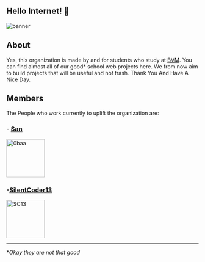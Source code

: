 ## Hello Internet! 👋<br>

![banner](https://cdn.jsdelivr.net/gh/globezens/.github@main/profile/banner.png)

## About
Yes, this organization is made by and for students who study at [BVM](http://www.bvmglobal.org/index.aspx). You can find almost all of our good* school web projects here. We from now aim to build projects that will be useful and not trash. Thank You And Have A Nice Day. 

## Members

The People who work currently to uplift the organization are:

### - [San](https://github.com/0baa)<br/>
<img src="https://avatars.githubusercontent.com/u/71178439?v=4" alt="0baa" width="100px" height="100px"> 

### -[SilentCoder13](https://github.com/SilentCoder13)
<img src="https://avatars.githubusercontent.com/u/83856111?v=4" alt="SC13" width="100px" height="100px"> 

<hr>

**Okay they are not that good*
